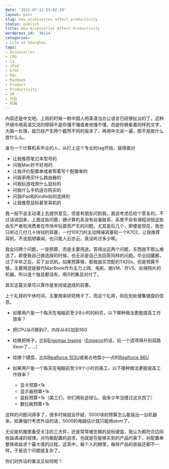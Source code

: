 ```yaml
---
date: '2011-07-12 23:02:29'
layout: post
slug: how_accessories_affect_productivity
status: publish
title: How Accessories Affect Productivity
wordpress_id: '38114'
categories:
- Life at Shanghai
tags:
- Accessories
- CPU
- i5
- iPad
- K702
- Mac
- MacBook
- Product
- Productivity
- VM
- 内存
- 机箱
---
```


内容还是中文吧。上班的时候一群中国人把英语当办公语言已经够扯淡的了。这种环境中用英语交流的障碍不是你懂不懂或者他懂不懂，而是你俩看着同样的文字，大脑一处理，就已经产生两个截然不同的版本了，再用中文说一遍，那不是脱什么放什么么。  

身为一个计算机系毕业的人，从打上这个专业的tag开始，就得面对  

  * 让我推荐笔记本型号的  
  * 问我Mac好不好用的  
  * 让我评价配置单或者帮着写个配置单的  
  * 问我家用买什么路由器的  
  * 问我玩游戏用什么鼠标的  
  * 问我什么手机适合购买的  
  * 问我iPad和Kindle如何选择的  
  * 让我推荐鼠标甚至耳机的

我一般不会主动凑上去提供意见，但是有朋友问到我，我会考虑后给个答复的。不过话说回来，上面这些问题，跟计算机系没有丝毫联系，系里不会有课程讲授这些由生产者和消费者在市场中玩耍而产生的问题。尤其是后几个，即便是现在，我也只听过几付几十块钱的耳塞，一付109刀的主动降噪耳塞和一个K702，让我推荐耳机，不说孤陋寡闻，也只能人云亦云，真没听过多少啊。  

我会问两个问题，一是预算，而是主要用途。答得出这两个问题，东西就不那么难选了。即使我自己做选择的时候，也无非是自己去回答同样的问题。毕业回魔都，过了半年之后，买了台式机。如果预算够，那我就买顶配的T420s，但是预算不够。主要用途是替代MacBook作为主力上网、电影、跑VM、开VS、处理照片的机器。所以连个独显都没有，用i5的集显对付了。  

其实这篇文章可以算作是发烧或退烧的前奏。  

上个礼拜的午休时间，主要用来研究椅子了。而这个礼拜，则在到处搜集键盘的信息。

  * 如果用户是一个每天在电脑前至少8小时的码农，以下哪种做法更能提高工作效率？ 
  * 把CPU从i5换到i7，内存从4G加到16G  
  * 给换把椅子，比如[Ergomax Inspire](http://www.ergomax-seating.com/showproduct.asp?id=37)（[Emperor](http://www.ergomax-seating.com/showproduct.asp?id=36)的话，前一个选项得升到双路Xeon了……） 
  * 给换个键盘，比如[Realforce 103U](http://www.topre.co.jp/e/products/comp/product27.html)或者占地盘小一点的[Realforce 86U](http://www.topre.co.jp/e/products/comp/product26.html)
* 如果用户是一个每天在电脑前至少8个小时的美工，以下哪种做法更能提高工作效率？

  * 显卡预算+1k 
  * 显示器预算+1k 
  * 鼠标预算+1k（美工们，你们用轨迹球么，我多少年没摸过这东西了） 
  * 数位板预算+1k

这样的问题问得多了，很多时候就会怀疑，5000块的预算怎么能装出一台机器来。如果强行考虑外设的话，5000的电脑估计就只能用atom了。

无论是机箱里备受关注的三大件，还是常常被忽略的鼠标键盘，我认为都符合边际收益递减的规律。对均衡配置的追求，也就是在能够买到的产品约束下，对配置单整体收益求个最大值的过程。这其中，每个人的眼里，每样产品的收益还都不一样，于是这个问题就复杂了。

你们对外设的看法又如何呢？
